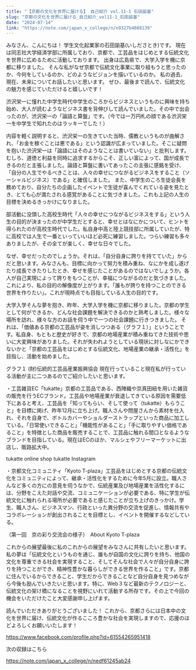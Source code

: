```yaml
---
title: "【京都の文化を世界に届ける】 自己紹介 vol.11-1 石田諭基"
slug: "京都の文化を世界に届ける_自己紹介_vol11-1_石田諭基"
date: "2024-07-14"
link: "https://note.com/japan_x_college/n/n9327b4088139"
---
```


みなさん、こんにちは！
学生文化起業家の石田諭基(いしださとき)です。
現在は同志社大学経済学部に所属しており、京都で、工芸品をはじめとする伝統文化を世界に広めるために活動しております。
出身は広島県で、大学入学を機に京都に移りました。
そんな私がなぜ京都で伝統文化事業に取り組もうと思ったのか、今何をしているのか、どのようなビジョンを描いているのか。
私の過去、現在、未来についてお話したいと思います。
ぜひ、最後まで読んで、伝統文化の魅力を感じていただけると嬉しいです！&nbsp;

渋沢栄一に憧れた中学生時代中学生のころからビジネスというものに興味を持ち始め、大人が読むようなビジネス書を背伸びして読んでいました。その中で出会ったのが、渋沢栄一の「論語と算盤」です。（今では一万円札の顔である渋沢栄一を中学生で知れたのはラッキーでした！）

内容を軽く説明すると、渋沢栄一の生きていた当時、儒教というものが曲解され、「お金を稼ぐことは悪である」という認識が広まっていました。そこに疑問を抱いた渋沢栄一は「論語にはそのようなことは書いていない」と批判します。むしろ、道徳と利益を同時に追求するからこそ、正しい富によって、国が成長できるのだと主張しました。論語と算盤に書いてあったこの主張に感銘を受け、「自分の人生でやるべきことは、人々の幸せにつながるビジネスをすること（ソーシャルビジネス）である」と確信しました。
また、中学生のころ生徒会長を務めており、自分たちの企画したイベントで生徒が喜んでくれている姿を見たとき、とても心が満たされる感覚があることに気づきました。これも上記の人生の目標を決めるきっかけになりました。&nbsp;

部活動に没頭した高校生時代「人々の幸せにつながるビジネスをする」という人生の目的が決まったのが中学生だとすると、幸せとはなにかについて、ヒントを得られたのが高校生時代でした。私自身中高と陸上競技部に所属していたが、特に高校では人生で一番といっていいほど必死に練習しました。つらい練習も多々ありましたが、その全てが楽しく、幸せな日々でした。

なぜ、幸せだったのでしょうか。それは、「自分自身に誇りを持てていた」からだと思います。みなさんも、目標に向かって努力を積み重ね、なにかを成し遂げたり成長できたりしたとき、幸せを感じたことがあるのではないでしょうか。各人が自己実現によって誇りをもつことが、幸福につながるのだと気づきました。これにより、私の目的の解像度が上がります。「誰もが誇りを持つことのできる世界を作りたい」。これが現時点でも目指している人生の目的です。

大学入学そんな夢を抱き、昨年、大学入学を機に京都に移りました。京都の学生として何ができるか、どんな社会課題を解決できるのかと熟考しました。様々な場所を訪れ、様々な方のお話を伺う中で一つの社会課題に行きつきました。
それは、「価値ある京都の工芸品が姿を消しつつある（グラフ１）」ということです。私自身、もともと歴史が好きで、京都の地場産業が積み重ねてきた技術や思いに大変興味がありました。それが失われようとしている現状に対しなにかできないかと「京都の工芸品をはじめとする伝統文化、地場産業の継承・活性化」を目指し、活動を始めました。

グラフ１ (財)伝統的工芸品産業振興協会&nbsp;現在行っていること現在私が行っている活動が主に二つあるのでご紹介したいと思います。

・工芸雑貨EC「tukatte」京都の工芸品である、西陣織や京真田紐を用いた雑貨の販売を行うECブランド。工芸品や地場産業が衰退してきている原因を需要低下にあると考え、工芸品を「知ってもらい、そして使って（tukatte）もらうこと」を目標に掲げ、昨年12月に立ち上げ。職人さんや問屋さんから素材を仕入れ、それを自身で、ボトルカバーやショルダーストラップといった商品に加工している。「日常使いできること」「機能性があること」「手に取りやすい価格であること」を特徴とした商品を販売することで、工芸品に触れる間口となるようなブランドを目指している。現在はECのほか、マルシェやフリーマーケットに出店し、販路拡大中。

tukatte online shop
tukatte Instagram

・京都文化コミュニティ「Kyoto T-plaza」工芸品をはじめとする京都の伝統文化をコミュニティによって、継承・活性化をするために今年5月に設立。職人さんなど多くの方にの意見を伺うなかで、伝統産業及び地場産業を活性化するには、分野をこえた対話や交流、コミュニケーションが必要である、特に学生が伝統文化に触れられる場所が必要であると感じたことが立ち上げのきっかけ。学生、職人さん、ビジネスマン、行政といった異分野の交流を促進し、情報共有やコラボレーションが創出されることを目標とし、イベントを開催するなどしている。

（第一回　京の彩り交流会の様子）　About Kyoto T-plaza　

これからの展望最後に私のこれからの展望をみなさんに共有したいと思います。私の夢は「伝統文化というものを通じ、誰もが自国の文化に誇りを持ち、他国の文化を尊重できる社会を実現すること、そしてそんな社会で人々が自分自身に誇りを持つことができ、精神性豊かな暮らしができる世界を作ること」です。京都に住んでいるからできること、学生だからできることなど自分自身を見つめながら今後も励んでいきたいと思います。特に、Web３など最新のテクノロジーと、伝統文化の架け橋になることを視野にいれて活動する所存です。その上で今回の機会をいただけたこと大変感謝申し上げます。
&nbsp;

読んでいただきありがとうございました！
これから、京都さらには日本中の文化を世界に届け、伝統文化が作るこころ豊かな社会を実現しますので、応援のほどよろしくお願いいたします！

https://www.facebook.com/profile.php?id=61554265951418




次の収録はこちら

https://note.com/japan_x_college/n/nedf61245ab24